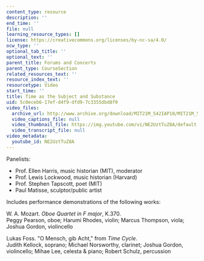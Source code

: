 ```yaml
---
content_type: resource
description: ''
end_time: ''
file: null
learning_resource_types: []
license: https://creativecommons.org/licenses/by-nc-sa/4.0/
ocw_type: ''
optional_tab_title: ''
optional_text: ''
parent_title: Forums and Concerts
parent_type: CourseSection
related_resources_text: ''
resource_index_text: ''
resourcetype: Video
start_time: ''
title: Time as the Subject and Substance
uid: 5c0eceb6-17ef-d4f9-dfd9-7c3355dbd8f9
video_files:
  archive_url: http://www.archive.org/download/MIT21M_542IAP10/MIT21M_542IAP10forum3_300k.mp4
  video_captions_file: null
  video_thumbnail_file: https://img.youtube.com/vi/NE2UztTuZ8A/default.jpg
  video_transcript_file: null
video_metadata:
  youtube_id: NE2UztTuZ8A
---
```


Panelists:

*   Prof. Ellen Harris, music historian (MIT), moderator
*   Prof. Lewis Lockwood, music historian (Harvard)
*   Prof. Stephen Tapscott, poet (MIT)
*   Paul Matisse, sculptor/public artist

Includes performance demonstrations of the following works:

W. A. Mozart. _Oboe Quartet in F major_, K.370.  
Peggy Pearson, oboe; Harumi Rhodes, violin; Marcus Thompson, viola; Joshua Gordon, violincello

Lukas Foss. "O Mensch, gib Acht," from _Time Cycle_.  
Judith Kellock, soprano; Michael Norsworthy, clarinet; Joshua Gordon, violincello; Mihae Lee, celesta & piano; Robert Schulz, percussion

